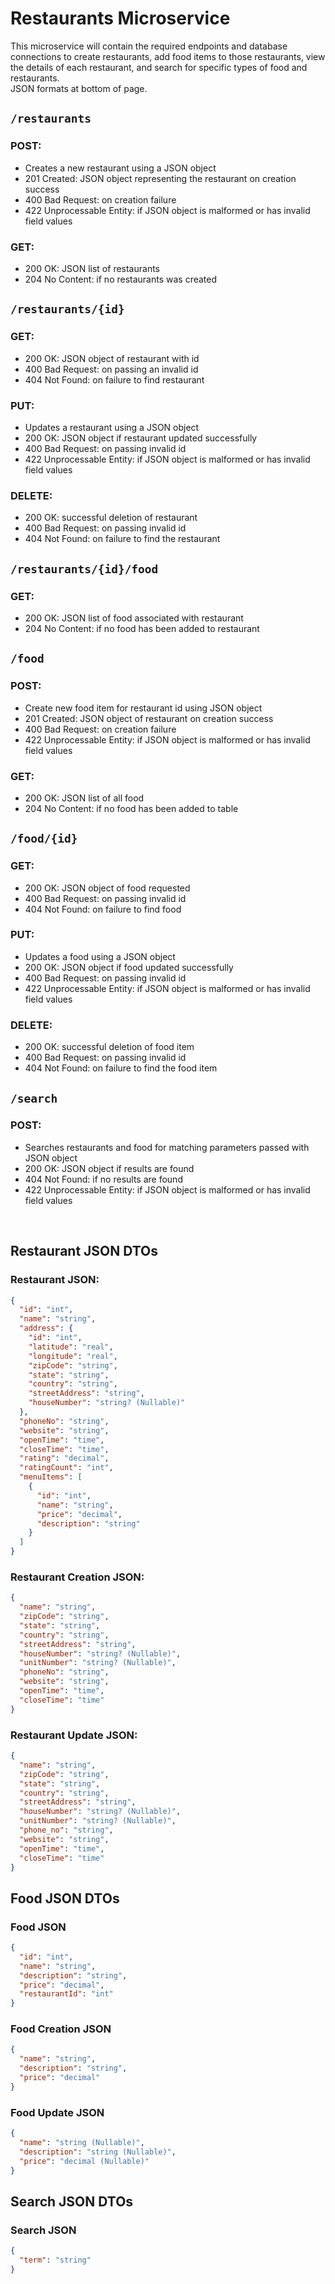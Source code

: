 Restaurants Microservice
===
This microservice will contain the required endpoints and database connections to create restaurants, add food items to those restaurants, view the details of each restaurant, and search for specific types of food and restaurants.
<br>
JSON formats at bottom of page.

## `/restaurants`
### POST:
- Creates a new restaurant using a JSON object
- 201 Created: JSON object representing the restaurant on creation success
- 400 Bad Request: on creation failure
- 422 Unprocessable Entity: if JSON object is malformed or has invalid field values

### GET:
- 200 OK:  JSON list of restaurants
- 204 No Content: if no restaurants was created

## `/restaurants/{id}`
### GET:
- 200 OK: JSON object of restaurant with id
- 400 Bad Request: on passing an invalid id
- 404 Not Found: on failure to find restaurant

### PUT:
- Updates a restaurant using a JSON object
- 200 OK: JSON object if restaurant updated successfully
- 400 Bad Request: on passing invalid id
- 422 Unprocessable Entity: if JSON object is malformed or has invalid field values

### DELETE:
- 200 OK:  successful deletion of restaurant
- 400 Bad Request: on passing invalid id
- 404 Not Found: on failure to find the restaurant

## `/restaurants/{id}/food`
### GET:
- 200 OK:  JSON list of food associated with restaurant
- 204 No Content: if no food has been added to restaurant

## `/food`
### POST:
- Create new food item for restaurant id using JSON object
- 201 Created: JSON object of restaurant on creation success
- 400 Bad Request: on creation failure
- 422 Unprocessable Entity: if JSON object is malformed or has invalid field values

### GET:
- 200 OK:  JSON list of all food
- 204 No Content: if no food has been added to table

## `/food/{id}`
### GET:
- 200 OK:  JSON object of food requested
- 400 Bad Request: on passing invalid id
- 404 Not Found: on failure to find food

### PUT:
- Updates a food using a JSON object
- 200 OK: JSON object if food updated successfully
- 400 Bad Request: on passing invalid id
- 422 Unprocessable Entity: if JSON object is malformed or has invalid field values

### DELETE:
- 200 OK:  successful deletion of food item
- 400 Bad Request: on passing invalid id
- 404 Not Found: on failure to find the food item

## `/search`
### POST:
- Searches restaurants and food for matching parameters passed with JSON object
- 200 OK: JSON object if results are found
- 404 Not Found: if no results are found
- 422 Unprocessable Entity: if JSON object is malformed or has invalid field values

<br>

## Restaurant JSON DTOs
### Restaurant JSON:
```json
{
  "id": "int",
  "name": "string",
  "address": {
    "id": "int",
    "latitude": "real",
    "longitude": "real",
    "zipCode": "string",
    "state": "string",
    "country": "string",
    "streetAddress": "string",
    "houseNumber": "string? (Nullable)"
  },
  "phoneNo": "string",
  "website": "string",
  "openTime": "time",
  "closeTime": "time",
  "rating": "decimal",
  "ratingCount": "int",
  "menuItems": [
    {
      "id": "int",
      "name": "string",
      "price": "decimal",
      "description": "string"
    }
  ]
}
```

### Restaurant Creation JSON:
```json
{
  "name": "string", 
  "zipCode": "string",
  "state": "string",
  "country": "string",
  "streetAddress": "string",
  "houseNumber": "string? (Nullable)",
  "unitNumber": "string? (Nullable)", 
  "phoneNo": "string",
  "website": "string",
  "openTime": "time",
  "closeTime": "time"
}
```

### Restaurant Update JSON:
```json
{
  "name": "string",
  "zipCode": "string", 
  "state": "string",   
  "country": "string", 
  "streetAddress": "string",
  "houseNumber": "string? (Nullable)",  
  "unitNumber": "string? (Nullable)",   
  "phone_no": "string",
  "website": "string", 
  "openTime": "time",  
  "closeTime": "time"  
}
```

## Food JSON DTOs
### Food JSON
```json
{
  "id": "int",
  "name": "string",
  "description": "string",
  "price": "decimal",
  "restaurantId": "int"
}
```

### Food Creation JSON
```json
{
  "name": "string",
  "description": "string",
  "price": "decimal"
}
```

### Food Update JSON
```json
{
  "name": "string (Nullable)",       
  "description": "string (Nullable)",
  "price": "decimal (Nullable)"      
}
```

## Search JSON DTOs
### Search JSON
```json
{
  "term": "string"
}
```